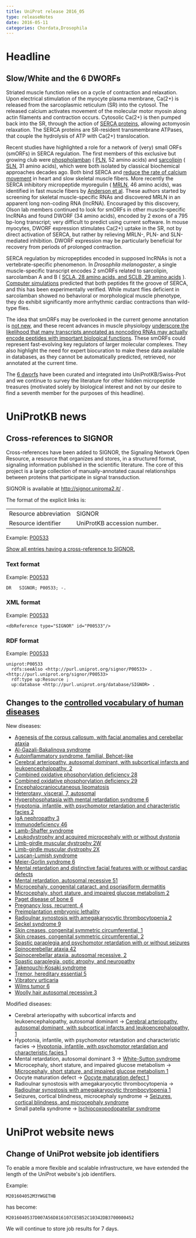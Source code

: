 ```yaml
---
title: UniProt release 2016_05
type: releaseNotes
date: 2016-05-11
categories: Chordata,Drosophila
---
```


# Headline

## Slow/White and the 6 DWORFs

Striated muscle function relies on a cycle of contraction and relaxation. Upon electrical stimulation of the myocyte plasma membrane, Ca(2+) is released from the sarcoplasmic reticulum (SR) into the cytosol. The released calcium activates movement of the molecular motor myosin along actin filaments and contraction occurs. Cytosolic Ca(2+) is then pumped back into the SR, through the action of [SERCA proteins](http://www.uniprot.org/uniprotkb?query=gene:ATP2A+and+reviewed:true), allowing actomyosin relaxation. The SERCA proteins are SR-resident transmembrane ATPases, that couple the hydrolysis of ATP with Ca(2+) translocation.

Recent studies have highlighted a role for a network of (very) small ORFs (smORFs) in SERCA regulation. The first members of this exclusive but growing club were [phospholamban](http://www.ncbi.nlm.nih.gov/pubmed/235523) ( [PLN](http://www.uniprot.org/uniprotkb?query=gene:pln+and+reviewed:true), 52 amino acids) and [sarcolipin](http://www.ncbi.nlm.nih.gov/pubmed/1416990,9367679) ( [SLN](http://www.uniprot.org/uniprotkb?query=gene:sln+and+taxonomy:mammalia+and+reviewed:true), 31 amino acids), which were both isolated by classical biochemical approaches decades ago. Both bind SERCA and [reduce the rate of calcium movement](http://www.ncbi.nlm.nih.gov/pubmed/23455424,23996003) in heart and slow skeletal muscle fibers. More recently the SERCA inhibitory micropeptide myoregulin ( [MRLN](http://www.uniprot.org/uniprotkb?query=gene:mrln+and+taxonomy:mammalia+and+reviewed:true), 46 amino acids), was identified in fast muscle fibers by [Anderson et al](http://www.ncbi.nlm.nih.gov/pubmed/25640239). These authors started by screening for skeletal muscle-specific RNAs and discovered MRLN in an apparent long non-coding RNA (lncRNA). Encouraged by this discovery, Olson lab members continued to look for smORFs in other muscle-specific lncRNAs and found DWORF (34 amino acids), encoded by 2 exons of a 795 bp-long transcript; very difficult to predict using current software. In mouse myocytes, DWORF expression stimulates Ca(2+) uptake in the SR, not by direct activation of SERCA, but rather by relieving MRLN-, PLN- and SLN-mediated inhibition. DWORF expression may be particularly beneficial for recovery from periods of prolonged contraction.

SERCA regulation by micropeptides encoded in supposed lncRNAs is not a vertebrate-specific phenomenon. In _Drosophila melanogaster_, a single muscle-specific transcript encodes 2 smORFs related to sarcolipin, sarcolamban A and B ( [SCLA, 28 amino acids, and SCLB, 29 amino acids](http://www.uniprot.org/uniprotkb?query=name:sarcolamban+and+reviewed:true) ). [Computer simulations](http://www.ncbi.nlm.nih.gov/pubmed/23970561) predicted that both peptides fit the groove of SERCA, and this has been experimentally verified. While mutant flies deficient in sarcolamban showed no behavioral or morphological muscle phenotype, they do exhibit significantly more arrhythmic cardiac contractions than wild-type flies.

The idea that smORFs may be overlooked in the current genome annotation is [not new](http://www.uniprot.org/help/2014/10/01/release), and these recent advances in muscle physiology [underscore the likelihood that many transcripts annotated as noncoding RNAs may actually encode peptides with important biological functions](http://www.ncbi.nlm.nih.gov/pubmed/26816378). These smORFs could represent fast-evolving key regulators of larger molecular complexes. They also highlight the need for expert biocuration to make these data available in databases, as they cannot be automatically predicted, retrieved, nor annotated at the current time.

The [6 dworfs](http://www.uniprot.org/uniprotkb?query=accession:P0DN84+or+accession:P0DN83+or+accession:P0DMT0+or+accession:Q9CV60+or+accession:P26678+or+accession:P61014+or+accession:P61016+or+accession:A4IFH6+or+accession:P61012+or+accession:P61015+or+accession:P61013+or+accession:P26677+or+accession:O00631+or+accession:Q9CQD6+or+accession:Q6SLE7+or+accession:P42532+or+accession:C0HJH4+or+accession:C0HJH3) have been curated and integrated into UniProtKB/Swiss-Prot and we continue to survey the literature for other hidden micropeptide treasures (motivated solely by biological interest and not by our desire to find a seventh member for the purposes of this headline).

# UniProtKB news

## Cross-references to SIGNOR

Cross-references have been added to SIGNOR, the Signaling Network Open Resource, a resource that organizes and stores, in a structured format, signaling information published in the scientific literature. The core of this project is a large collection of manually-annotated causal relationships between proteins that participate in signal transduction.

SIGNOR is available at <http://signor.uniroma2.it/> .

The format of the explicit links is:

|                       |                             |
| :-------------------- | :-------------------------- |
| Resource abbreviation | SIGNOR                      |
| Resource identifier   | UniProtKB accession number. |

Example: [P00533](http://www.uniprot.org/uniprotkb/P00533)

[Show all entries having a cross-reference to SIGNOR.](http://www.uniprot.org/uniprotkb?query=database%3Asignor)

### Text format

Example: [P00533](https://rest.uniprot.org/uniprotkb/P00533.txt)

    DR   SIGNOR; P00533; -.

### XML format

Example: [P00533](https://rest.uniprot.org/uniprotkb/P00533.xml)

    <dbReference type="SIGNOR" id="P00533"/>

### RDF format

Example: [P00533](http://www.uniprot.org/uniprotkb/P00533.ttl)

    uniprot:P00533
      rdfs:seeAlso <http://purl.uniprot.org/signor/P00533> .
    <http://purl.uniprot.org/signor/P00533>
      rdf:type up:Resource ;
      up:database <http://purl.uniprot.org/database/SIGNOR> .

## Changes to the [controlled vocabulary of human diseases](https://ftp.uniprot.org/pub/databases/uniprot/current_release/knowledgebase/complete/docs/humdisease)

New diseases:

- [Agenesis of the corpus callosum, with facial anomalies and cerebellar ataxia](http://www.uniprot.org/diseases/DI-04654)
- [Al-Gazali-Bakalinova syndrome](http://www.uniprot.org/diseases/DI-04658)
- [Autoinflammatory syndrome, familial, Behcet-like](http://www.uniprot.org/diseases/DI-04635)
- [Cerebral arteriopathy, autosomal dominant, with subcortical infarcts and leukoencephalopathy, 2](http://www.uniprot.org/diseases/DI-04641)
- [Combined oxidative phosphorylation deficiency 28](http://www.uniprot.org/diseases/DI-04643)
- [Combined oxidative phosphorylation deficiency 29](http://www.uniprot.org/diseases/DI-04649)
- [Encephalocraniocutaneous lipomatosis](http://www.uniprot.org/diseases/DI-04665)
- [Heterotaxy, visceral, 7, autosomal](http://www.uniprot.org/diseases/DI-04636)
- [Hyperphosphatasia with mental retardation syndrome 6](http://www.uniprot.org/diseases/DI-04648)
- [Hypotonia, infantile, with psychomotor retardation and characteristic facies 2](http://www.uniprot.org/diseases/DI-04645)
- [IgA nephropathy 3](http://www.uniprot.org/diseases/DI-04653)
- [Immunodeficiency 46](http://www.uniprot.org/diseases/DI-04634)
- [Lamb-Shaffer syndrome](http://www.uniprot.org/diseases/DI-04646)
- [Leukodystrophy and acquired microcephaly with or without dystonia](http://www.uniprot.org/diseases/DI-04639)
- [Limb-girdle muscular dystrophy 2W](http://www.uniprot.org/diseases/DI-04660)
- [Limb-girdle muscular dystrophy 2X](http://www.uniprot.org/diseases/DI-04650)
- [Luscan-Lumish syndrome](http://www.uniprot.org/diseases/DI-04661)
- [Meier-Gorlin syndrome 6](http://www.uniprot.org/diseases/DI-04664)
- [Mental retardation and distinctive facial features with or without cardiac defects](http://www.uniprot.org/diseases/DI-04642)
- [Mental retardation, autosomal recessive 51](http://www.uniprot.org/diseases/DI-04633)
- [Microcephaly, congenital cataract, and psoriasiform dermatitis](http://www.uniprot.org/diseases/DI-04663)
- [Microcephaly, short stature, and impaired glucose metabolism 2](http://www.uniprot.org/diseases/DI-04652)
- [Paget disease of bone 6](http://www.uniprot.org/diseases/DI-04662)
- [Pregnancy loss, recurrent, 4](http://www.uniprot.org/diseases/DI-04655)
- [Preimplantation embryonic lethality](http://www.uniprot.org/diseases/DI-04651)
- [Radioulnar synostosis with amegakaryocytic thrombocytopenia 2](http://www.uniprot.org/diseases/DI-04632)
- [Seckel syndrome 9](http://www.uniprot.org/diseases/DI-04640)
- [Skin creases, congenital symmetric circumferential, 1](http://www.uniprot.org/diseases/DI-04628)
- [Skin creases, congenital symmetric circumferential, 2](http://www.uniprot.org/diseases/DI-04629)
- [Spastic paraplegia and psychomotor retardation with or without seizures](http://www.uniprot.org/diseases/DI-04637)
- [Spinocerebellar ataxia 42](http://www.uniprot.org/diseases/DI-04644)
- [Spinocerebellar ataxia, autosomal recessive, 2](http://www.uniprot.org/diseases/DI-04657)
- [Spastic paraplegia, optic atrophy, and neuropathy](http://www.uniprot.org/diseases/DI-04659)
- [Takenouchi-Kosaki syndrome](http://www.uniprot.org/diseases/DI-04631)
- [Tremor, hereditary essential 5](http://www.uniprot.org/diseases/DI-04630)
- [Vibratory urticaria](http://www.uniprot.org/diseases/DI-04656)
- [Wilms tumor 6](http://www.uniprot.org/diseases/DI-04647)
- [Woolly hair autosomal recessive 3](http://www.uniprot.org/diseases/DI-04638)

Modified diseases:

- Cerebral arteriopathy with subcortical infarcts and leukoencephalopathy, autosomal dominant -&gt; [Cerebral arteriopathy, autosomal dominant, with subcortical infarcts and leukoencephalopathy, 1](http://www.uniprot.org/diseases/DI-01334)
- Hypotonia, infantile, with psychomotor retardation and characteristic facies -&gt; [Hypotonia, infantile, with psychomotor retardation and characteristic facies 1](http://www.uniprot.org/diseases/DI-03902)
- Mental retardation, autosomal dominant 3 -&gt; [White-Sutton syndrome](http://www.uniprot.org/diseases/DI-04421)
- Microcephaly, short stature, and impaired glucose metabolism -&gt; [Microcephaly, short stature, and impaired glucose metabolism 1](http://www.uniprot.org/diseases/DI-04234)
- Oocyte maturation defect -&gt; [Oocyte maturation defect 1](http://www.uniprot.org/diseases/DI-04091)
- Radioulnar synostosis with amegakaryocytic thrombocytopenia -&gt; [Radioulnar synostosis with amegakaryocytic thrombocytopenia 1](http://www.uniprot.org/diseases/DI-02243)
- Seizures, cortical blindness, microcephaly syndrome -&gt; [Seizures, cortical blindness, and microcephaly syndrome](http://www.uniprot.org/diseases/DI-04572)
- Small patella syndrome -&gt; [Ischiocoxopodopatellar syndrome](http://www.uniprot.org/diseases/DI-02312)

# UniProt website news

## Change of UniProt website job identifiers

To enable a more flexible and scalable infrastructure, we have extended the length of the UniProt website's job identifiers.

Example:

    M201604052M3YWGETHB

has become:

    M2016040537D007A56D816107CE5B52C10342DB3700000452

We will continue to store job results for 7 days.
